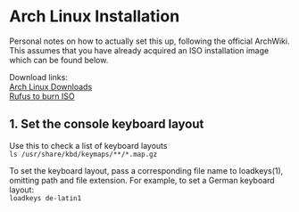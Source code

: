 # Arch Linux Installation 
Personal notes on how to actually set this up, following the official ArchWiki.  
This assumes that you have already acquired an ISO installation image which can be found below.

Download links:  
[Arch Linux Downloads](https://archlinux.org/download/)  
[Rufus to burn ISO](https://rufus.ie/en/)


## 1. Set the console keyboard layout
Use this to check a list of keyboard layouts  
```ls /usr/share/kbd/keymaps/**/*.map.gz```

To set the keyboard layout, pass a corresponding file name to loadkeys(1), omitting path and file extension. For example, to set a German keyboard layout:  
```loadkeys de-latin1```